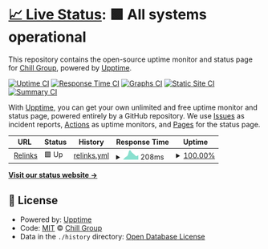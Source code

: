 # [📈 Live Status](https://status.relinks.co): <!--live status--> **🟩 All systems operational**

This repository contains the open-source uptime monitor and status page for [Chill Group](https://relinks.co/), powered by [Upptime](https://github.com/upptime/upptime).

[![Uptime CI](https://github.com/koj-co/upptime/workflows/Uptime%20CI/badge.svg)](https://github.com/koj-co/upptime/actions?query=workflow%3A%22Uptime+CI%22)
[![Response Time CI](https://github.com/koj-co/upptime/workflows/Response%20Time%20CI/badge.svg)](https://github.com/koj-co/upptime/actions?query=workflow%3A%22Response+Time+CI%22)
[![Graphs CI](https://github.com/koj-co/upptime/workflows/Graphs%20CI/badge.svg)](https://github.com/koj-co/upptime/actions?query=workflow%3A%22Graphs+CI%22)
[![Static Site CI](https://github.com/koj-co/upptime/workflows/Static%20Site%20CI/badge.svg)](https://github.com/koj-co/upptime/actions?query=workflow%3A%22Static+Site+CI%22)
[![Summary CI](https://github.com/koj-co/upptime/workflows/Summary%20CI/badge.svg)](https://github.com/koj-co/upptime/actions?query=workflow%3A%22Summary+CI%22)

With [Upptime](https://upptime.js.org), you can get your own unlimited and free uptime monitor and status page, powered entirely by a GitHub repository. We use [Issues](https://github.com/chillgroup/relinks-status/issues) as incident reports, [Actions](https://github.com/chillgroup/relinks-status/actions) as uptime monitors, and [Pages](https://status.relinks.co) for the status page.

<!--start: status pages-->
<!-- This summary is generated by Upptime (https://github.com/upptime/upptime) -->
<!-- Do not edit this manually, your changes will be overwritten -->
<!-- prettier-ignore -->
| URL | Status | History | Response Time | Uptime |
| --- | ------ | ------- | ------------- | ------ |
| <img alt="" src="https://favicons.githubusercontent.com/api.relinks.co" height="13"> [Relinks](https://api.relinks.co/healthz) | 🟩 Up | [relinks.yml](https://github.com/chillgroup/relinks-status/commits/HEAD/history/relinks.yml) | <details><summary><img alt="Response time graph" src="./graphs/relinks/response-time-week.png" height="20"> 208ms</summary><br><a href="https://status.relinks.co/history/relinks"><img alt="Response time 196" src="https://img.shields.io/endpoint?url=https%3A%2F%2Fraw.githubusercontent.com%2Fchillgroup%2Frelinks-status%2FHEAD%2Fapi%2Frelinks%2Fresponse-time.json"></a><br><a href="https://status.relinks.co/history/relinks"><img alt="24-hour response time 294" src="https://img.shields.io/endpoint?url=https%3A%2F%2Fraw.githubusercontent.com%2Fchillgroup%2Frelinks-status%2FHEAD%2Fapi%2Frelinks%2Fresponse-time-day.json"></a><br><a href="https://status.relinks.co/history/relinks"><img alt="7-day response time 208" src="https://img.shields.io/endpoint?url=https%3A%2F%2Fraw.githubusercontent.com%2Fchillgroup%2Frelinks-status%2FHEAD%2Fapi%2Frelinks%2Fresponse-time-week.json"></a><br><a href="https://status.relinks.co/history/relinks"><img alt="30-day response time 158" src="https://img.shields.io/endpoint?url=https%3A%2F%2Fraw.githubusercontent.com%2Fchillgroup%2Frelinks-status%2FHEAD%2Fapi%2Frelinks%2Fresponse-time-month.json"></a><br><a href="https://status.relinks.co/history/relinks"><img alt="1-year response time 196" src="https://img.shields.io/endpoint?url=https%3A%2F%2Fraw.githubusercontent.com%2Fchillgroup%2Frelinks-status%2FHEAD%2Fapi%2Frelinks%2Fresponse-time-year.json"></a></details> | <details><summary><a href="https://status.relinks.co/history/relinks">100.00%</a></summary><a href="https://status.relinks.co/history/relinks"><img alt="All-time uptime 100.00%" src="https://img.shields.io/endpoint?url=https%3A%2F%2Fraw.githubusercontent.com%2Fchillgroup%2Frelinks-status%2FHEAD%2Fapi%2Frelinks%2Fuptime.json"></a><br><a href="https://status.relinks.co/history/relinks"><img alt="24-hour uptime 100.00%" src="https://img.shields.io/endpoint?url=https%3A%2F%2Fraw.githubusercontent.com%2Fchillgroup%2Frelinks-status%2FHEAD%2Fapi%2Frelinks%2Fuptime-day.json"></a><br><a href="https://status.relinks.co/history/relinks"><img alt="7-day uptime 100.00%" src="https://img.shields.io/endpoint?url=https%3A%2F%2Fraw.githubusercontent.com%2Fchillgroup%2Frelinks-status%2FHEAD%2Fapi%2Frelinks%2Fuptime-week.json"></a><br><a href="https://status.relinks.co/history/relinks"><img alt="30-day uptime 100.00%" src="https://img.shields.io/endpoint?url=https%3A%2F%2Fraw.githubusercontent.com%2Fchillgroup%2Frelinks-status%2FHEAD%2Fapi%2Frelinks%2Fuptime-month.json"></a><br><a href="https://status.relinks.co/history/relinks"><img alt="1-year uptime 100.00%" src="https://img.shields.io/endpoint?url=https%3A%2F%2Fraw.githubusercontent.com%2Fchillgroup%2Frelinks-status%2FHEAD%2Fapi%2Frelinks%2Fuptime-year.json"></a></details>

<!--end: status pages-->

[**Visit our status website →**](https://status.relinks.co)

## 📄 License

- Powered by: [Upptime](https://github.com/upptime/upptime)
- Code: [MIT](./LICENSE) © [Chill Group](https://relinks.co/)
- Data in the `./history` directory: [Open Database License](https://opendatacommons.org/licenses/odbl/1-0/)
